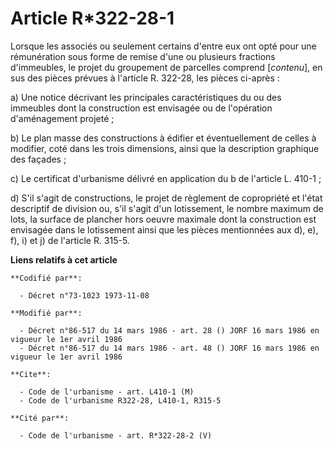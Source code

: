# Article R*322-28-1

Lorsque les associés ou seulement certains d'entre eux ont opté pour une rémunération sous forme de remise d'une ou plusieurs
fractions d'immeubles, le projet du groupement de parcelles comprend [*contenu*], en sus des pièces prévues à l'article R.
322-28, les pièces ci-après :

a) Une notice décrivant les principales caractéristiques du ou des immeubles dont la construction est envisagée ou de
l'opération d'aménagement projeté ;

b) Le plan masse des constructions à édifier et éventuellement de celles à modifier, coté dans les trois dimensions, ainsi
que la description graphique des façades ;

c) Le certificat d'urbanisme délivré en application du b de l'article L. 410-1 ;

d) S'il s'agit de constructions, le projet de règlement de copropriété et l'état descriptif de division ou, s'il s'agit d'un
lotissement, le nombre maximum de lots, la surface de plancher hors oeuvre maximale dont la construction est envisagée dans
le lotissement ainsi que les pièces mentionnées aux d), e), f), i) et j) de l'article R. 315-5.

**Liens relatifs à cet article**

	**Codifié par**:

	  - Décret n°73-1023 1973-11-08

	**Modifié par**:

	  - Décret n°86-517 du 14 mars 1986 - art. 28 () JORF 16 mars 1986 en vigueur le 1er avril 1986
	  - Décret n°86-517 du 14 mars 1986 - art. 48 () JORF 16 mars 1986 en vigueur le 1er avril 1986

	**Cite**:

	  - Code de l'urbanisme - art. L410-1 (M)
	  - Code de l'urbanisme R322-28, L410-1, R315-5

	**Cité par**:

	  - Code de l'urbanisme - art. R*322-28-2 (V)
